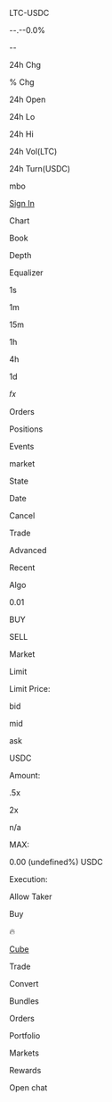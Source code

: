 LTC-USDC

\--.--0.0%

\--

24h Chg

% Chg

24h Open

24h Lo

24h Hi

24h Vol(LTC)

24h Turn(USDC)

mbo

[Sign In](/signin)

Chart

Book

Depth

Equalizer

1s

1m

15m

1h

4h

1d

𝑓𝑥

Orders

Positions

Events

market

State

Date

Cancel

Trade

Advanced

Recent

Algo

0.01

BUY

SELL

Market

Limit

Limit Price:

bid

mid

ask

USDC

Amount:

.5x

2x

n/a

MAX:

0.00 (undefined%) USDC

Execution:

Allow Taker

Buy

🔥

[Cube](/ "Cube | The World's Fastest Crypto Exchange")

Trade

Convert

Bundles

Orders

Portfolio

Markets

Rewards

Open chat

